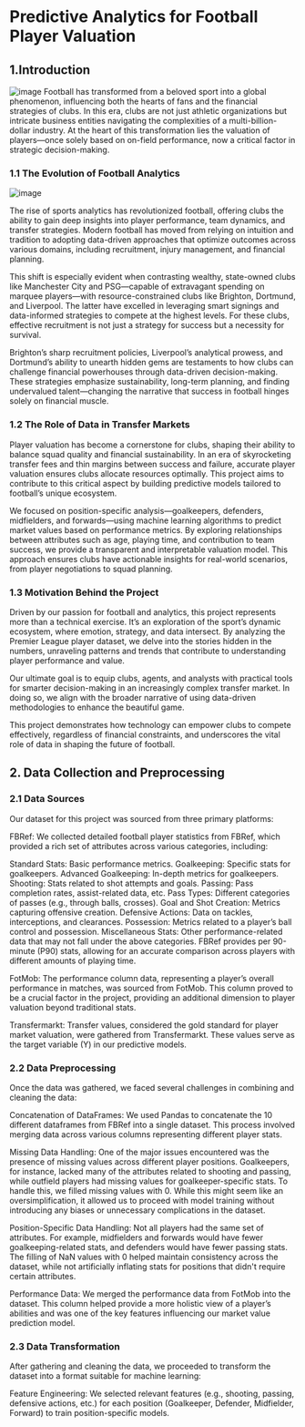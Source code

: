 # Predictive Analytics for Football Player Valuation

## 1.Introduction
![image](https://github.com/user-attachments/assets/cdc7ba54-6168-4012-b5c7-a133c9f8a9ee)
Football has transformed from a beloved sport into a global phenomenon, influencing both the hearts of fans and the financial strategies of clubs. In this era, clubs are not just athletic organizations but intricate business entities navigating the complexities of a multi-billion-dollar industry. At the heart of this transformation lies the valuation of players—once solely based on on-field performance, now a critical factor in strategic decision-making.

### 1.1 The Evolution of Football Analytics
![image](https://github.com/user-attachments/assets/75dc6c25-ac08-4e83-8056-111df361db72)

The rise of sports analytics has revolutionized football, offering clubs the ability to gain deep insights into player performance, team dynamics, and transfer strategies. Modern football has moved from relying on intuition and tradition to adopting data-driven approaches that optimize outcomes across various domains, including recruitment, injury management, and financial planning.

This shift is especially evident when contrasting wealthy, state-owned clubs like Manchester City and PSG—capable of extravagant spending on marquee players—with resource-constrained clubs like Brighton, Dortmund, and Liverpool. The latter have excelled in leveraging smart signings and data-informed strategies to compete at the highest levels. For these clubs, effective recruitment is not just a strategy for success but a necessity for survival.

Brighton’s sharp recruitment policies, Liverpool’s analytical prowess, and Dortmund’s ability to unearth hidden gems are testaments to how clubs can challenge financial powerhouses through data-driven decision-making. These strategies emphasize sustainability, long-term planning, and finding undervalued talent—changing the narrative that success in football hinges solely on financial muscle.

### 1.2 The Role of Data in Transfer Markets
Player valuation has become a cornerstone for clubs, shaping their ability to balance squad quality and financial sustainability. In an era of skyrocketing transfer fees and thin margins between success and failure, accurate player valuation ensures clubs allocate resources optimally. This project aims to contribute to this critical aspect by building predictive models tailored to football’s unique ecosystem.

We focused on position-specific analysis—goalkeepers, defenders, midfielders, and forwards—using machine learning algorithms to predict market values based on performance metrics. By exploring relationships between attributes such as age, playing time, and contribution to team success, we provide a transparent and interpretable valuation model. This approach ensures clubs have actionable insights for real-world scenarios, from player negotiations to squad planning.

### 1.3 Motivation Behind the Project
Driven by our passion for football and analytics, this project represents more than a technical exercise. It’s an exploration of the sport’s dynamic ecosystem, where emotion, strategy, and data intersect. By analyzing the Premier League player dataset, we delve into the stories hidden in the numbers, unraveling patterns and trends that contribute to understanding player performance and value.

Our ultimate goal is to equip clubs, agents, and analysts with practical tools for smarter decision-making in an increasingly complex transfer market. In doing so, we align with the broader narrative of using data-driven methodologies to enhance the beautiful game.

This project demonstrates how technology can empower clubs to compete effectively, regardless of financial constraints, and underscores the vital role of data in shaping the future of football.

## 2. Data Collection and Preprocessing
### 2.1 Data Sources
Our dataset for this project was sourced from three primary platforms:

FBRef: We collected detailed football player statistics from FBRef, which provided a rich set of attributes across various categories, including:

Standard Stats: Basic performance metrics.
Goalkeeping: Specific stats for goalkeepers.
Advanced Goalkeeping: In-depth metrics for goalkeepers.
Shooting: Stats related to shot attempts and goals.
Passing: Pass completion rates, assist-related data, etc.
Pass Types: Different categories of passes (e.g., through balls, crosses).
Goal and Shot Creation: Metrics capturing offensive creation.
Defensive Actions: Data on tackles, interceptions, and clearances.
Possession: Metrics related to a player’s ball control and possession.
Miscellaneous Stats: Other performance-related data that may not fall under the above categories.
FBRef provides per 90-minute (P90) stats, allowing for an accurate comparison across players with different amounts of playing time.

FotMob: The performance column data, representing a player’s overall performance in matches, was sourced from FotMob. This column proved to be a crucial factor in the project, providing an additional dimension to player valuation beyond traditional stats.

Transfermarkt: Transfer values, considered the gold standard for player market valuation, were gathered from Transfermarkt. These values serve as the target variable (Y) in our predictive models.

### 2.2 Data Preprocessing
Once the data was gathered, we faced several challenges in combining and cleaning the data:

Concatenation of DataFrames: We used Pandas to concatenate the 10 different dataframes from FBRef into a single dataset. This process involved merging data across various columns representing different player stats.

Missing Data Handling: One of the major issues encountered was the presence of missing values across different player positions. Goalkeepers, for instance, lacked many of the attributes related to shooting and passing, while outfield players had missing values for goalkeeper-specific stats. To handle this, we filled missing values with 0. While this might seem like an oversimplification, it allowed us to proceed with model training without introducing any biases or unnecessary complications in the dataset.

Position-Specific Data Handling: Not all players had the same set of attributes. For example, midfielders and forwards would have fewer goalkeeping-related stats, and defenders would have fewer passing stats. The filling of NaN values with 0 helped maintain consistency across the dataset, while not artificially inflating stats for positions that didn't require certain attributes.

Performance Data: We merged the performance data from FotMob into the dataset. This column helped provide a more holistic view of a player’s abilities and was one of the key features influencing our market value prediction model.

### 2.3 Data Transformation
After gathering and cleaning the data, we proceeded to transform the dataset into a format suitable for machine learning:

Feature Engineering: We selected relevant features (e.g., shooting, passing, defensive actions, etc.) for each position (Goalkeeper, Defender, Midfielder, Forward) to train position-specific models.







